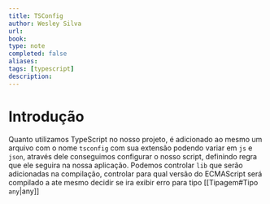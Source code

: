 ```yaml
---
title: TSConfig
author: Wesley Silva
url:
book:
type: note
completed: false
aliases:
tags: [typescript]
description: 
---
```

# Introdução
Quanto utilizamos TypeScript no nosso projeto, é adicionado ao mesmo um arquivo com o nome `tsconfig` com sua extensão podendo variar em `js` e `json`, através dele conseguimos configurar o nosso script, definindo regra que ele seguira na nossa aplicação.
Podemos controlar `lib` que serão adicionadas na compilação, controlar para qual versão do ECMAScript será compilado a ate mesmo decidir se ira exibir erro para tipo [[Tipagem#Tipo `any`|any]]